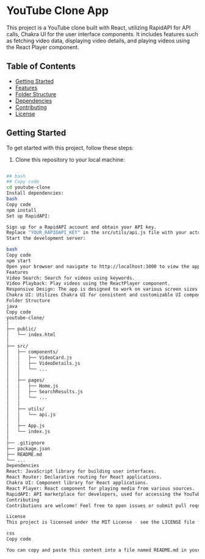 # YouTube Clone App

This project is a YouTube clone built with React, utilizing RapidAPI for API calls, Chakra UI for the user interface components. It includes features such as fetching video data, displaying video details, and playing videos using the React Player component.

## Table of Contents

- [Getting Started](#getting-started)
- [Features](#features)
- [Folder Structure](#folder-structure)
- [Dependencies](#dependencies)
- [Contributing](#contributing)
- [License](#license)

## Getting Started

To get started with this project, follow these steps:

1. Clone this repository to your local machine:

```bash

## bash
## Copy code
cd youtube-clone
Install dependencies:
bash
Copy code
npm install
Set up RapidAPI:

Sign up for a RapidAPI account and obtain your API key.
Replace "YOUR_RAPIDAPI_KEY" in the src/utils/api.js file with your actual RapidAPI key.
Start the development server:

bash
Copy code
npm start
Open your browser and navigate to http://localhost:3000 to view the app.
Features
Video Search: Search for videos using keywords.
Video Playback: Play videos using the ReactPlayer component.
Responsive Design: The app is designed to work on various screen sizes.
Chakra UI: Utilizes Chakra UI for consistent and customizable UI components.
Folder Structure
java
Copy code
youtube-clone/
│
├── public/
│   └── index.html
│
├── src/
│   ├── components/
│   │   ├── VideoCard.js
│   │   ├── VideoDetails.js
│   │   └── ...
│   │
│   ├── pages/
│   │   ├── Home.js
│   │   ├── SearchResults.js
│   │   └── ...
│   │
│   ├── utils/
│   │   └── api.js
│   │
│   ├── App.js
│   └── index.js
│
├── .gitignore
├── package.json
├── README.md
└── ...
Dependencies
React: JavaScript library for building user interfaces.
React Router: Declarative routing for React applications.
Chakra UI: Component library for React applications.
React Player: React component for playing media from various sources.
RapidAPI: API marketplace for developers, used for accessing the YouTube API.
Contributing
Contributions are welcome! Feel free to open issues or submit pull requests to improve the app.

License
This project is licensed under the MIT License - see the LICENSE file for details.

css
Copy code

You can copy and paste this content into a file named README.md in your project directory. This README.md provides an overview of your project, including instructions on how to get started, a table of contents, features, folder structure, dependencies, contribution guidelines, and license information. You can further customize it to include additional sections or details specific to your app.
